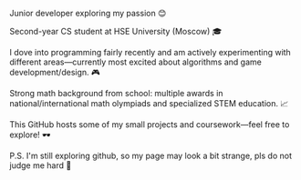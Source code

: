 Junior developer exploring my passion 😊

Second-year CS student at HSE University (Moscow) 🎓

I dove into programming fairly recently and am actively experimenting with different areas—currently most excited about algorithms and game development/design. 🎮

Strong math background from school: multiple awards in national/international math olympiads and specialized STEM education. 📈

This GitHub hosts some of my small projects and coursework—feel free to explore! 🕶️

P.S. I'm still exploring github, so my page may look a bit strange, pls do not judge me hard 🙏
